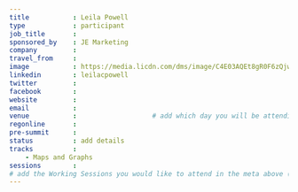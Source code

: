 ```yaml
---
title           : Leila Powell
type            : participant
job_title       :
sponsored_by    : JE Marketing
company         :
travel_from     :
image           : https://media.licdn.com/dms/image/C4E03AQEt8gR0F6zQjw/profile-displayphoto-shrink_800_800/0?e=1533168000&v=beta&t=ZaEmbFX5P1LcnCrG3fkcW6mEmLWOnZoiXSmfHS-vS8w
linkedin        : leilacpowell
twitter         :
facebook        :
website         :
email           :
venue           :                   # add which day you will be attending: Mon, Tue, Wed, Thu, Fri
regonline       :
pre-summit      :
status          : add details
tracks          :
    - Maps and Graphs
sessions        :
# add the Working Sessions you would like to attend in the meta above (use the session's title) e.g. sessions (one per line): -Security Playbooks Diagrams -Hackathon Daily Sessions
---
```


<!-- put more details about participant here -->

